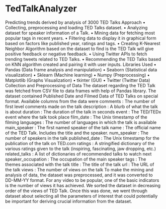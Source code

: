 # TedTalkAnalyzer
Predicting trends derived by analysis of 3000 TED Talks
Approach
•	Collecting, preprocessing and loading TED Talks dataset.
•	Analyzing dataset for speaker information of a Talk.
•	Mining data for fetching most popular tags in recent years.
•	Filtering data to display it in graphical form based on factors like published year, ratings and tags.
•	Creating K-Nearest Neighbor Algorithm based on the dataset to find is the TED Talk will give positive feedback or negative feedback. 
•	Using Twitter APIs to fetch trending tweets related to TED Talks.
•	Recommending the TED Talks based on KNN algorithm created and pairing it with user inputs.
Libraries Used
•	Pandas (Data frame analysis and manipulation)
•	Seaborn (Statistical data visualization)
•	Sklearn (Machine learning)
•	Numpy (Preprocessing)
•	Matplotlib (Graphs Visualization)
•	tkinter (GUI)
•	Twitter (Twitter Data)
Collection and Preprocessing of Data
The dataset regarding the TED Talk was fetched from CSV file to data frames with help of Pandas library. The dataset contained Published Date and Filmed Data of TED Talks on special format. Available columns from the data were
comments : The number of first level comments made on the talk
description : A blurb of what the talk is about
duration : The duration of the talk in seconds
event : The TED/TEDx event where the talk took place
film_date : The Unix timestamp of the filming
languages : The number of languages in which the talk is available
main_speaker : The first named speaker of the talk
name : The official name of the TED Talk. Includes the title and the speaker.
num_speaker : The number of speakers in the talk
published_date : The Unix timestamp for the publication of the talk on TED.com
ratings : A stringified dictionary of the various ratings given to the talk (inspiring, fascinating, jaw dropping, etc.)
related_talks : A list of dictionaries of recommended talks to watch next
speaker_occupation : The occupation of the main speaker
tags : The themes associated with the talk
title : The title of the talk
url : The URL of the talk
views : The number of views on the talk
To make the mining and analysis of data, the dataset was preprocessed, and it was converted to DD-MM-YY format. For any video to be popular, one of the basic indicators is the number of views it has achieved. We sorted the dataset in decreasing order of the views of TED Talk. Once this was done, we went through dataset about selecting all the parameters of interest that could potentially be important for deriving crucial information from the dataset.
